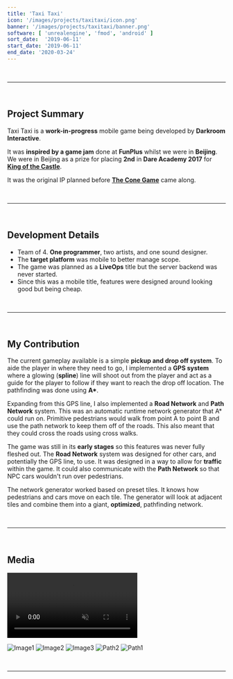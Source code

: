 ```yaml
---
title: 'Taxi Taxi'
icon: '/images/projects/taxitaxi/icon.png'
banner: '/images/projects/taxitaxi/banner.png'
software: [ 'unrealengine', 'fmod', 'android' ]
sort_date:  '2019-06-11'
start_date: '2019-06-11'
end_date: '2020-03-24'
---
```


<br/>

___

<br/>

## Project Summary

Taxi Taxi is a **work-in-progress** mobile game being developed by **Darkroom Interactive**.

It was **inspired by a game jam** done at **FunPlus** whilst we were in **Beijing**. We were in Beijing as a prize for placing **2nd** in **Dare Academy 2017** for [**King of the Castle**](/projects/kingofthecastle).

It was the original IP planned before [**The Cone Game**](/projects/theconegame) came along.

<br/>

___

<br/>

## Development Details

- Team of 4. **One programmer**, two artists, and one sound designer.
- The **target platform** was mobile to better manage scope.
- The game was planned as a **LiveOps** title but the server backend was never started.
- Since this was a mobile title, features were designed around looking good but being cheap.

<br/>

___

<br/>

## My Contribution

The current gameplay available is a simple **pickup and drop off system**. To aide the player in where they need to go, I implemented a **GPS system** where a glowing (**spline**) line will shoot out from the player and act as a guide for the player to follow if they want to reach the drop off location. The pathfinding was done using **A\***.

Expanding from this GPS line, I also implemented a **Road Network** and **Path Network** system. This was an automatic runtime network generator that A* could run on. Primitive pedestrians would walk from point A to point B and use the path network to keep them off of the roads. This also meant that they could cross the roads using cross walks.

The game was still in its **early stages** so this features was never fully fleshed out. The **Road Network** system was designed for other cars, and potentially the GPS line, to use. It was designed in a way to allow for **traffic** within the game. It could also communicate with the **Path Network** so that NPC cars wouldn't run over pedestrians.

The network generator worked based on preset tiles. It knows how pedestrians and cars move on each tile. The generator will look at adjacent tiles and combine them into a giant, **optimized**, pathfinding network.

<br/>

___

<br/>

## Media

<video autoplay="" muted="" loop="" playsinline="">
	<source src="/images/projects/taxitaxi/video.mp4" type="video/mp4">
</video>

![Image1](/images/projects/taxitaxi/image1.png)
![Image2](/images/projects/taxitaxi/image2.png)
![Image3](/images/projects/taxitaxi/image3.png)
![Path2](/images/projects/taxitaxi/path2.png)
![Path1](/images/projects/taxitaxi/path1.png)

<br/>

___

<br/>